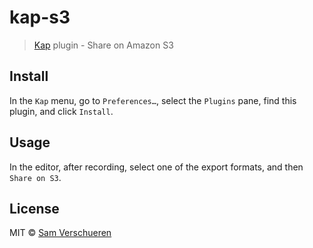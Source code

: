 # kap-s3

> [Kap](https://github.com/wulkano/kap) plugin - Share on Amazon S3


## Install

In the `Kap` menu, go to `Preferences…`, select the `Plugins` pane, find this plugin, and click `Install`.


## Usage

In the editor, after recording, select one of the export formats, and then `Share on S3`.


## License

MIT © [Sam Verschueren](https://github.com/SamVerschueren)
